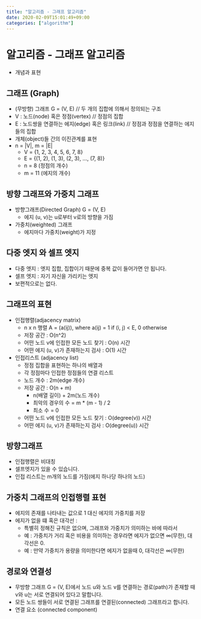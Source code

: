 ```yaml
---
title: "알고리즘 - 그래프 알고리즘"
date: 2020-02-09T15:01:49+09:00
categories: ["algorithm"]
---
```


# 알고리즘 - 그래프 알고리즘

- 개념과 표현

## 그래프 (Graph)

- (무방향) 그래프 G = (V, E)    // 두 개의 집합에 의해서 정의되는 구조
- V : 노드(node) 혹은 정점(vertex)  // 정점의 집합
- E : 노드쌍을 연결하는 에지(edge) 혹은 링크(link)  // 정점과 정점을 연결하는 에지들의 집합
- 개체(object)들 간의 이진관계를 표현
- n = |V|, m = |E|
    - V = {1, 2, 3, 4, 5, 6, 7, 8}
    - E = {(1, 2), (1, 3), (2, 3), ..., (7, 8)}
    - n = 8 (정점의 개수)
    - m = 11 (에지의 개수)

## 방향 그래프와 가중치 그래프

- 방향그래프(Directed Graph) G = (V, E)
    - 에지 (u, v)는 u로부터 v로의 방향을 가짐
- 가중치(weighted) 그래프
    - 에지마다 가중치(weight)가 지정

## 다중 엣지 와 셀프 엣지

- 다중 엣지 : 엣지 집합, 집합이기 때문에 중복 값이 들어가면 안 됩니다.
- 셀프 엣지 : 자기 자신을 가리키는 엣지
- 보편적으로는 없다.

## 그래프의 표현

- 인접행렬(adjacency matrix)
    - n x n 행렬 A = (a(ij)), where a(ij) = 1 if (i, j) < E, 0 otherwise
    - 저장 공간 : O(n^2)
    - 어떤 노드 v에 인접한 모든 노드 찾기 : O(n) 시간
    - 어떤 에지 (u, v)가 존재하는지 검사 : O(1) 시간
- 인접리스트 (adjacency list)
    - 정점 집합을 표현하는 하나의 배열과
    - 각 정점마다 인접한 정점들의 연결 리스트
    - 노드 개수 : 2m(edge 개수)
    - 저장 공간 : O(n + m)
        - n(배열 길이) + 2m(노드 개수)
        - 최악의 경우의 수 = m * (m - 1) / 2
        - 최소 수 = 0
    - 어떤 노드 v에 인접한 모든 노드 찾기 : O(degree(v)) 시간
    - 어떤 에지 (u, v)가 존재하는지 검사 : O(degree(u)) 시간

## 방향그래프

- 인접행렬은 비대칭
- 셀프엣지가 있을 수 있습니다.
- 인접 리스트는 m개의 노드를 가짐(에지 하나당 하나의 노드)

## 가중치 그래프의 인접행렬 표현

- 에지의 존재를 나타내는 값으로 1 대신 에지의 가중치를 저장
- 에지가 없을 떄 혹은 대각선 :
    - 특별히 정해진 규칙은 없으며, 그래프와 가중치가 의미하는 바에 따라서
    - 예 : 가중치가 거리 혹은 비용을 의미하는 경우라면 에지가 없으면 ∞(무한), 대각선은 0.
    - 예 : 만약 가중치가 용량을 의미한다면 에지가 없을때 0, 대각선은 ∞(무한)

## 경로와 연결성

- 무방향 그래프 G = (V, E)에서 노드 u와 노드 v를 연결하는 경로(path)가 존재할 때 v와 u는 서로 연결되어 있다고 말합니다.
- 모든 노드 쌍들이 서로 연결된 그래프를 연결된(connected) 그래프라고 합니다.
- 연결 요소 (connected component)
